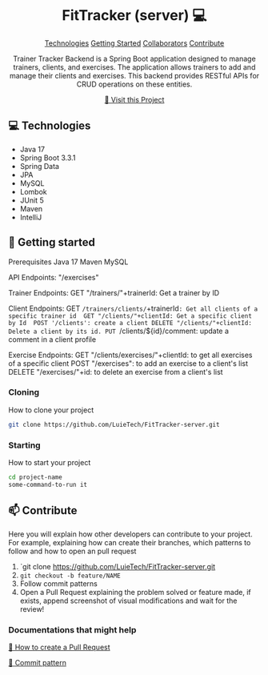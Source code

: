
<h1 align="center" style="font-weight: bold;">FitTracker (server) 💻</h1>

<p align="center">
<a href="#tech">Technologies</a>
<a href="#started">Getting Started</a>
<a href="#colab">Collaborators</a>
<a href="#contribute">Contribute</a> 
</p>


<p align="center">Trainer Tracker Backend is a Spring Boot application designed to manage trainers, clients, and exercises. The application allows trainers to add and manage their clients and exercises. This backend provides RESTful APIs for CRUD operations on these entities.</p>


<p align="center">
<a href="https://github.com/LuieTech/FitTracker-client">📱 Visit this Project</a>
</p>

<h2 id="technologies">💻 Technologies</h2>

- Java 17
- Spring Boot 3.3.1
- Spring Data
- JPA
- MySQL
- Lombok
- JUnit 5
- Maven
- IntelliJ

<h2 id="started">🚀 Getting started</h2>

Prerequisites Java 17 Maven MySQL

API Endpoints: "/exercises"

Trainer Endpoints: 
GET "/trainers/"+trainerId: Get a trainer by ID 

Client Endpoints: 
GET `/trainers/clients/`+trainerId`: Get all clients of a specific trainer id 
GET "/clients/"+clientId: Get a specific client by Id 
POST '/clients': create a client
DELETE "/clients/"+clientId: Delete a client by its id.
PUT `/clients/${id}/comment: update a comment in a client profile 

Exercise Endpoints:
GET "/clients/exercises/"+clientId: to get all exercises of a specific client
POST "/exercises": to add an exercise to a client's list 
DELETE "/exercises/"+id: to delete an exercise from a client's list


<h3>Cloning</h3>

How to clone your project

```bash
git clone https://github.com/LuieTech/FitTracker-server.git
```

<h3>Starting</h3>

How to start your project

```bash
cd project-name
some-command-to-run it
```

<h2 id="contribute">📫 Contribute</h2>

Here you will explain how other developers can contribute to your project. For example, explaining how can create their branches, which patterns to follow and how to open an pull request

1. `git clone https://github.com/LuieTech/FitTracker-server.git
2. `git checkout -b feature/NAME`
3. Follow commit patterns
4. Open a Pull Request explaining the problem solved or feature made, if exists, append screenshot of visual modifications and wait for the review!

<h3>Documentations that might help</h3>

[📝 How to create a Pull Request](https://www.atlassian.com/br/git/tutorials/making-a-pull-request)

[💾 Commit pattern](https://gist.github.com/joshbuchea/6f47e86d2510bce28f8e7f42ae84c716)
